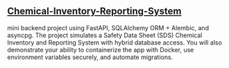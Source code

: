 ## [Chemical-Inventory-Reporting-System](https://github.com/Swapno963/Mini-SDS-Chemical-Inventory-Reporting-System)

mini backend project using FastAPI, SQLAlchemy ORM + Alembic, and asyncpg.
The project simulates a Safety Data Sheet (SDS) Chemical Inventory and Reporting System with
hybrid database access. You will also demonstrate your ability to containerize the app with
Docker, use environment variables securely, and automate migrations.
